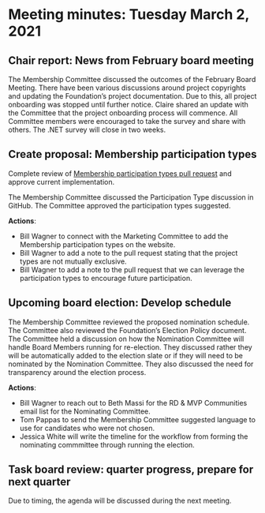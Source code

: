 # Meeting minutes: Tuesday March 2, 2021

## Chair report: News from February board meeting

The Membership Committee discussed the outcomes of the February Board Meeting. There have been various discussions around project copyrights and updating the Foundation’s project documentation. Due to this, all project onboarding was stopped until further notice. Claire shared an update with the Committee that the project onboarding process will commence. All Committee members were encouraged to take the survey and share with others. The .NET survey will close in two weeks.

## Create proposal: Membership participation types

Complete review of [Membership participation types pull request](https://github.com/dotnet-foundation/wg-membership/pull/14) and approve current implementation.

The Membership Committee discussed the Participation Type discussion in GitHub. The Committee approved the participation types suggested.

**Actions**:

- Bill Wagner to connect with the Marketing Committee to add the Membership participation types on the website.
- Bill Wagner to add a note to the pull request stating that the project types are not mutually exclusive.
- Bill Wagner to add a note to the pull request that we can leverage the participation types to encourage future participation.

## Upcoming board election: Develop schedule

The Membership Committee reviewed the proposed nomination schedule. The Committee also reviewed the Foundation’s Election Policy document. The Committee held a discussion on how the Nomination Committee will handle Board Members running for re-election. They discussed rather they will be automatically added to the election slate or if they will need to be nominated by the Nomination Committee. They also discussed the need for transparency around the election process. 

**Actions**:

- Bill Wagner to reach out to Beth Massi for the RD & MVP Communities email list for the Nominating Committee.
- Tom Pappas to send the Membership Committee suggested language to use for candidates who were not chosen.
- Jessica  White will write the timeline for the workflow from forming the nominating commmittee through running the election.

## Task board review: quarter progress, prepare for next quarter

Due to timing, the agenda will be discussed during the next meeting.
